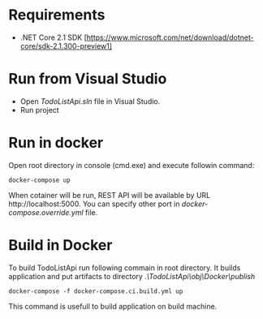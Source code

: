 # Requirements
  - .NET Core 2.1 SDK [https://www.microsoft.com/net/download/dotnet-core/sdk-2.1.300-preview1]
    
# Run from Visual Studio
  - Open *TodoListApi.sln* file in Visual Studio. 
  - Run project
# Run in docker
Open root directory in console (cmd.exe) and execute followin command:
  ```  
  docker-compose up
  ```
When cotainer will be run, REST API will be available by URL http://localhost:5000. You can specify other port in *docker-compose.override.yml* file.

# Build in Docker
To build TodoListApi run following commain in root directory. It builds application and put artifacts to directory *.\TodoListApi\obj\Docker\publish*
   ```
   docker-compose -f docker-compose.ci.build.yml up
   ```
This command is usefull to build application on build machine.